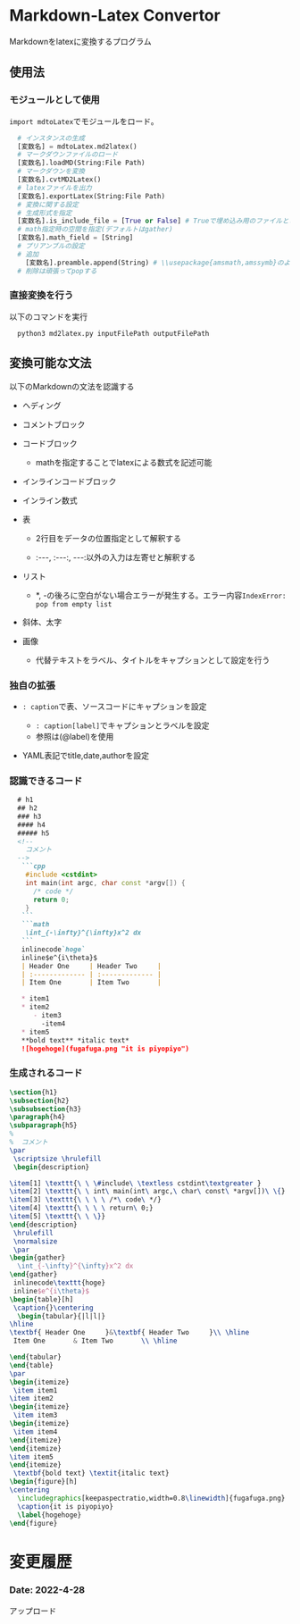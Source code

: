 # Markdown-Latex Convertor
Markdownをlatexに変換するプログラム
## 使用法
### モジュールとして使用
`import mdtoLatex`でモジュールをロード。
```python
  # インスタンスの生成
  [変数名] = mdtoLatex.md2latex()
  # マークダウンファイルのロード
  [変数名].loadMD(String:File Path)
  # マークダウンを変換
  [変数名].cvtMD2Latex()
  # latexファイルを出力
  [変数名].exportLatex(String:File Path)
  # 変換に関する設定
  # 生成形式を指定
  [変数名].is_include_file = [True or False] # Trueで埋め込み用のファイルとして出力。(プリアンブルをつけない)
  # math指定時の空間を指定(デフォルトはgather)
  [変数名].math_field = [String]
  # プリアンブルの設定
  # 追加
    [変数名].preamble.append(String) # \\usepackage{amsmath,amssymb}のように記述
  # 削除は頑張ってpopする
```
### 直接変換を行う
  以下のコマンドを実行
  ```
    python3 md2latex.py inputFilePath outputFilePath
  ```
## 変換可能な文法

以下のMarkdownの文法を認識する
* ヘディング

* コメントブロック

* コードブロック

  - mathを指定することでlatexによる数式を記述可能

* インラインコードブロック

* インライン数式

* 表

  - 2行目をデータの位置指定として解釈する

  - :---, :---:, ---:以外の入力は左寄せと解釈する

* リスト

  - *, -の後ろに空白がない場合エラーが発生する。エラー内容`IndexError: pop from empty list`

* 斜体、太字

* 画像

  - 代替テキストをラベル、タイトルをキャプションとして設定を行う

### 独自の拡張

* `: caption`で表、ソースコードにキャプションを設定

  - `: caption[label]`でキャプションとラベルを設定
  - 参照は(@label)を使用

* YAML表記でtitle,date,authorを設定

### 認識できるコード

````md
  # h1
  ## h2
  ### h3
  #### h4
  ##### h5
  <!--
    コメント
  -->
   ```cpp
    #include <cstdint>
    int main(int argc, char const *argv[]) {
      /* code */
      return 0;
    }
   ```
   ```math
    \int_{-\infty}^{\infty}x^2 dx
   ```
   inlinecode`hoge`
   inline$e^{i\theta}$
   | Header One     | Header Two     |
   | :------------- | :------------- |
   | Item One       | Item Two       |

   * item1
   * item2
      - item3
        -item4
   * item5
   **bold text** *italic text*
   ![hogehoge](fugafuga.png "it is piyopiyo")
````
### 生成されるコード
```latex
\section{h1}
\subsection{h2}
\subsubsection{h3}
\paragraph{h4}
\subparagraph{h5}
%
%  コメント
\par
 \scriptsize \hrulefill
 \begin{description}

\item[1] \texttt{\ \ \#include\ \textless cstdint\textgreater }
\item[2] \texttt{\ \ int\ main(int\ argc,\ char\ const\ *argv[])\ \{}
\item[3] \texttt{\ \ \ \ /*\ code\ */}
\item[4] \texttt{\ \ \ \ return\ 0;}
\item[5] \texttt{\ \ \}}
\end{description}
 \hrulefill
 \normalsize
 \par
\begin{gather}
  \int_{-\infty}^{\infty}x^2 dx
\end{gather}
 inlinecode\texttt{hoge}
 inline$e^{i\theta}$
\begin{table}[h]
 \caption{}\centering
  \begin{tabular}{|l|l|}
\hline
\textbf{ Header One     }&\textbf{ Header Two     }\\ \hline
 Item One       & Item Two       \\ \hline

\end{tabular}
\end{table}
\par
\begin{itemize}
 \item item1
\item item2
\begin{itemize}
 \item item3
\begin{itemize}
 \item item4
\end{itemize}
\end{itemize}
\item item5
\end{itemize}
 \textbf{bold text} \textit{italic text}
\begin{figure}[h]
\centering
  \includegraphics[keepaspectratio,width=0.8\linewidth]{fugafuga.png}
  \caption{it is piyopiyo}
  \label{hogehoge}
\end{figure}
```
# 変更履歴
### Date: 2022-4-28
アップロード
<!-- *** -->
